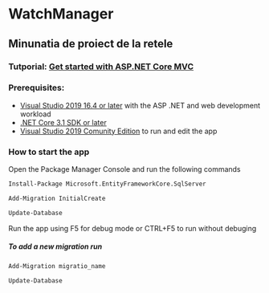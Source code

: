 # WatchManager
## Minunatia de proiect de la retele

### Tutporial: [Get started with ASP.NET Core MVC](https://docs.microsoft.com/en-us/aspnet/core/tutorials/first-mvc-app/start-mvc?view=aspnetcore-3.1&tabs=visual-studio)

### Prerequisites:
- [Visual Studio 2019 16.4 or later](https://visualstudio.microsoft.com/downloads/?utm_medium=microsoft&utm_source=docs.microsoft.com&utm_campaign=inline+link&utm_content=download+vs2019) with the ASP .NET and web development workload
- [.NET Core 3.1 SDK or later](https://visualstudio.microsoft.com/downloads/?utm_medium=microsoft&utm_source=docs.microsoft.com&utm_campaign=inline+link&utm_content=download+vs2019)
- [Visual Studio 2019 Comunity Edition](https://visualstudio.microsoft.com/thank-you-downloading-visual-studio/?sku=Community&rel=16#) to run and edit the app

### How to start the app
Open the Package Manager Console and run the following commands
```sh
Install-Package Microsoft.EntityFrameworkCore.SqlServer
```
```sh
Add-Migration InitialCreate
```
``` sh 
Update-Database
```
Run the app using F5 for debug mode or CTRL+F5 to run without debuging

##### To add a new migration run 
```sh 
Add-Migration migratio_name
```
```sh 
Update-Database
```
